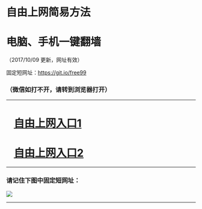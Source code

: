 ﻿# 自由上网简易方法

# 电脑、手机一键翻墙

（2017/10/09 更新，网址有效）

固定短网址：https://git.io/free99

### （微信如打不开，请转到浏览器打开）


***





# &nbsp;&nbsp; <a href="http://ft487515555.fwq-tz-1001.info/fwqtz01.html?t=100900118876 " target="_blank">自由上网入口1</a>
# &nbsp;&nbsp; <a href="http://ft3093022885.fwq-tz-1002.info/fwqtz02.html?t=100900130211 " target="_blank">自由上网入口2</a>
***

### 请记住下图中固定短网址：

<img src="https://s3-us-west-2.amazonaws.com/fwq-1001/yjfq-20170905okok.png" /> 


***

